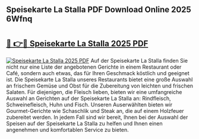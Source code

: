 ## Speisekarte La Stalla PDF Download Online 2025 6Wfnq

# <h2><a href="http://gcdlud3.nevu.top/?p=Speisekarte+La+Stalla">🔗 👉🔴 Speisekarte La Stalla 2025 PDF</a></h2>

[![Speisekarte La Stalla 2025 PDF](https://i.imgur.com/dBaPXMq.png)](http://gcdlud3.nevu.top/?p=Speisekarte+La+Stalla)
Auf der Speisekarte La Stalla finden Sie nicht nur eine Liste der angebotenen Gerichte in einem Restaurant oder Café, sondern auch etwas, das für Ihren Geschmack köstlich und geeignet ist. Die Speisekarte La Stalla unseres Restaurants bietet eine große Auswahl an frischem Gemüse und Obst für die Zubereitung von leichten und frischen Salaten. Für diejenigen, die Fleisch lieben, bieten wir eine umfangreiche Auswahl an Gerichten auf der Speisekarte La Stalla an: Rindfleisch, Schweinefleisch, Huhn und Fisch. Unseren Auserwählten bieten wir Gourmet-Gerichte wie Schaschlik und Steak an, die auf einem Holzfeuer zubereitet werden. In jedem Fall sind wir bereit, Ihnen bei der Auswahl der Speisen auf der Speisekarte La Stalla zu helfen und Ihnen einen angenehmen und komfortablen Service zu bieten.
